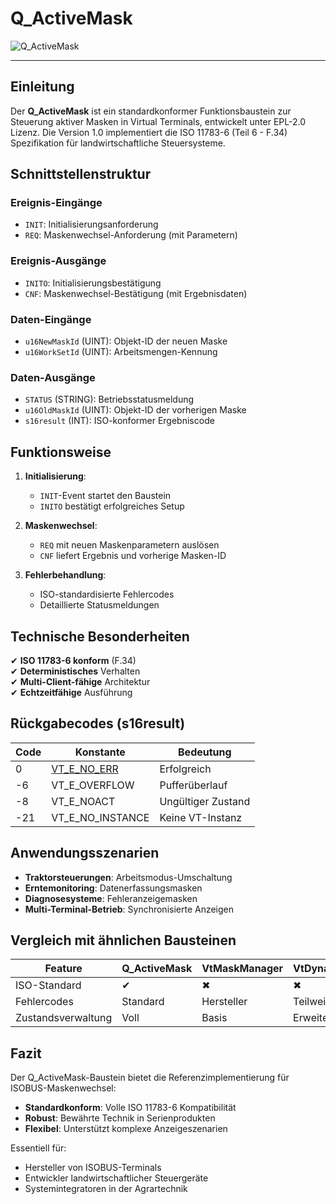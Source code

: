 # Q_ActiveMask

![Q_ActiveMask](https://user-images.githubusercontent.com/69573151/212328886-4d5587f1-b2cd-4e8a-9cbe-0aa55ca1abcf.png)

* * * * * * * * * *

## Einleitung
Der **Q_ActiveMask** ist ein standardkonformer Funktionsbaustein zur Steuerung aktiver Masken in Virtual Terminals, entwickelt unter EPL-2.0 Lizenz. Die Version 1.0 implementiert die ISO 11783-6 (Teil 6 - F.34) Spezifikation für landwirtschaftliche Steuersysteme.

## Schnittstellenstruktur

### **Ereignis-Eingänge**
- `INIT`: Initialisierungsanforderung
- `REQ`: Maskenwechsel-Anforderung (mit Parametern)

### **Ereignis-Ausgänge**
- `INITO`: Initialisierungsbestätigung
- `CNF`: Maskenwechsel-Bestätigung (mit Ergebnisdaten)

### **Daten-Eingänge**
- `u16NewMaskId` (UINT): Objekt-ID der neuen Maske
- `u16WorkSetId` (UINT): Arbeitsmengen-Kennung

### **Daten-Ausgänge**
- `STATUS` (STRING): Betriebsstatusmeldung
- `u16OldMaskId` (UINT): Objekt-ID der vorherigen Maske
- `s16result` (INT): ISO-konformer Ergebniscode

## Funktionsweise

1. **Initialisierung**:
   - `INIT`-Event startet den Baustein
   - `INITO` bestätigt erfolgreiches Setup

2. **Maskenwechsel**:
   - `REQ` mit neuen Maskenparametern auslösen
   - `CNF` liefert Ergebnis und vorherige Masken-ID

3. **Fehlerbehandlung**:
   - ISO-standardisierte Fehlercodes
   - Detaillierte Statusmeldungen

## Technische Besonderheiten

✔ **ISO 11783-6 konform** (F.34)  
✔ **Deterministisches** Verhalten  
✔ **Multi-Client-fähige** Architektur  
✔ **Echtzeitfähige** Ausführung  

## Rückgabecodes (s16result)

| Code | Konstante | Bedeutung |
|------|-----------|-----------|
| 0 | [VT_E_NO_ERR](../c/IsoCommonDef.md#c.E_NO_ERR)| Erfolgreich |
| -6 | VT_E_OVERFLOW | Pufferüberlauf |
| -8 | VT_E_NOACT | Ungültiger Zustand |
| -21 | VT_E_NO_INSTANCE | Keine VT-Instanz |

## Anwendungsszenarien

- **Traktorsteuerungen**: Arbeitsmodus-Umschaltung
- **Erntemonitoring**: Datenerfassungsmasken
- **Diagnosesysteme**: Fehleranzeigemasken
- **Multi-Terminal-Betrieb**: Synchronisierte Anzeigen

## Vergleich mit ähnlichen Bausteinen

| Feature        | Q_ActiveMask | VtMaskManager | VtDynamicDisplay |
|---------------|--------------|---------------|------------------|
| ISO-Standard  | ✔            | ✖             | ✖                |
| Fehlercodes   | Standard     | Hersteller    | Teilweise        |
| Zustandsverwaltung | Voll | Basis       | Erweitert        |

## Fazit

Der Q_ActiveMask-Baustein bietet die Referenzimplementierung für ISOBUS-Maskenwechsel:

- **Standardkonform**: Volle ISO 11783-6 Kompatibilität
- **Robust**: Bewährte Technik in Serienprodukten
- **Flexibel**: Unterstützt komplexe Anzeigeszenarien

Essentiell für:
- Hersteller von ISOBUS-Terminals
- Entwickler landwirtschaftlicher Steuergeräte
- Systemintegratoren in der Agrartechnik
